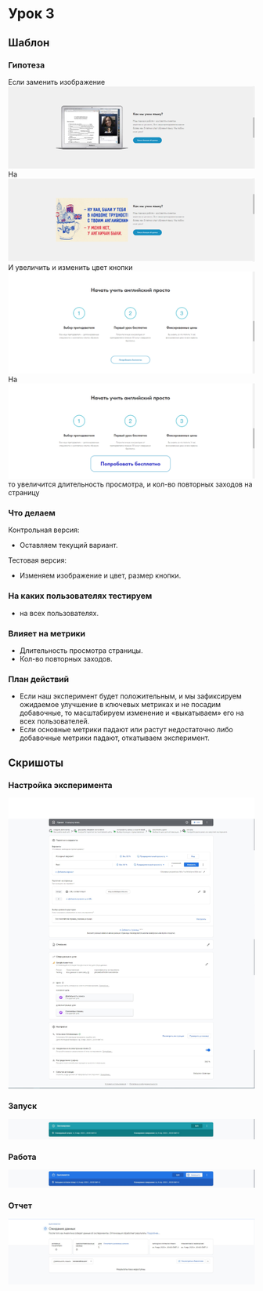 # Урок 3

## Шаблон

### Гипотеза

Если заменить изображение
![До](P1.png)
На
![До](P2.png)
И увеличить и изменить цвет кнопки
![До](P3.png)
На
![До](P4.png)
то увеличится длительность просмотра, и кол-во повторных заходов на страницу  

### Что делаем

Контрольная версия:

- Оставляем текущий вариант.

Тестовая версия:

- Изменяем изображение и цвет, размер кнопки.

### На каких пользователях тестируем

- на всех пользователях.

### Влияет на метрики

- Длительность просмотра страницы.  
- Кол-во повторных заходов.

### План действий

- Если наш эксперимент будет положительным, и мы зафиксируем ожидаемое улучшение в ключевых метриках и не посадим добавочные, то масштабируем изменение и «выкатываем» его на всех пользователей.  
- Если основные метрики падают или растут недостаточно либо добавочные метрики падают, откатываем эксперимент.

## Скришоты

### Настройка эксперимента

![Изи](Screen1.jpg)

### Запуск

![Изи](Screen2.jpg)

### Работа

![Изи](Screen3.jpg)

### Отчет

![Изи](Screen4.jpg)
